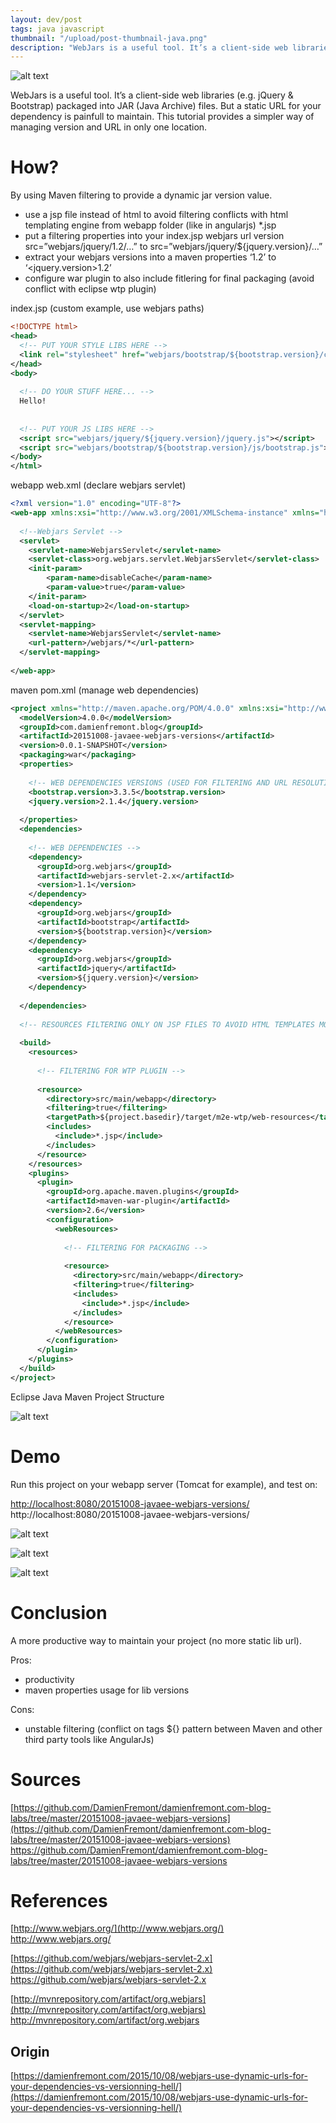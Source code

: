 ```yaml
---
layout: dev/post
tags: java javascript
thumbnail: "/upload/post-thumbnail-java.png"
description: "WebJars is a useful tool. It’s a client-side web libraries (e.g. jQuery & Bootstrap) packaged..."
---
```


![alt text](/upload/post-thumbnail-java.png)
 
WebJars is a useful tool. It’s a client-side web libraries (e.g. jQuery & Bootstrap) packaged into JAR (Java Archive) files. But a static URL for your dependency is painfull to maintain. This tutorial provides a simpler way of managing version and URL in only one location.
 

 
# How?
 
By using Maven filtering to provide a dynamic jar version value.
 
* use a jsp file instead of html to avoid filtering conflicts with html templating engine from webapp folder (like in angularjs) <include>*.jsp</include>
* put a filtering properties into your index.jsp webjars url version src=”webjars/jquery/1.2/…” to src=”webjars/jquery/${jquery.version}/…”
* extract your webjars versions into a maven properties ‘<version>1.2</version>’ to ‘<jquery.version>1.2</version>’
* configure war plugin to also include fitlering for final packaging (avoid conflict with eclipse wtp plugin)
 
index.jsp (custom example, use webjars paths)
 
```xml
<!DOCTYPE html>
<head>
  <!-- PUT YOUR STYLE LIBS HERE -->
  <link rel="stylesheet" href="webjars/bootstrap/${bootstrap.version}/css/bootstrap.css">
</head>
<body>
 
  <!-- DO YOUR STUFF HERE... -->
  Hello!
 
 
  <!-- PUT YOUR JS LIBS HERE -->
  <script src="webjars/jquery/${jquery.version}/jquery.js"></script>
  <script src="webjars/bootstrap/${bootstrap.version}/js/bootstrap.js"></script>
</body>
</html>
```
 
webapp web.xml (declare webjars servlet)
 
```xml
<?xml version="1.0" encoding="UTF-8"?>
<web-app xmlns:xsi="http://www.w3.org/2001/XMLSchema-instance" xmlns="http://java.sun.com/xml/ns/javaee" xmlns:web="http://java.sun.com/xml/ns/javaee/web-app_2_5.xsd" xsi:schemaLocation="http://java.sun.com/xml/ns/javaee http://java.sun.com/xml/ns/javaee/web-app_2_5.xsd" id="WebApp_ID" version="2.5">
 
  <!--Webjars Servlet -->
  <servlet>
    <servlet-name>WebjarsServlet</servlet-name>
    <servlet-class>org.webjars.servlet.WebjarsServlet</servlet-class>
    <init-param>
        <param-name>disableCache</param-name>
        <param-value>true</param-value>
    </init-param>
    <load-on-startup>2</load-on-startup>
  </servlet>
  <servlet-mapping>
    <servlet-name>WebjarsServlet</servlet-name>
    <url-pattern>/webjars/*</url-pattern>
  </servlet-mapping>
 
</web-app>
```
 
maven pom.xml (manage web dependencies)
 
```xml
<project xmlns="http://maven.apache.org/POM/4.0.0" xmlns:xsi="http://www.w3.org/2001/XMLSchema-instance" xsi:schemaLocation="http://maven.apache.org/POM/4.0.0 http://maven.apache.org/xsd/maven-4.0.0.xsd">
  <modelVersion>4.0.0</modelVersion>
  <groupId>com.damienfremont.blog</groupId>
  <artifactId>20151008-javaee-webjars-versions</artifactId>
  <version>0.0.1-SNAPSHOT</version>
  <packaging>war</packaging>
  <properties>
 
    <!-- WEB DEPENDENCIES VERSIONS (USED FOR FILTERING AND URL RESOLUTION) -->
    <bootstrap.version>3.3.5</bootstrap.version>
    <jquery.version>2.1.4</jquery.version>
 
  </properties>
  <dependencies>
 
    <!-- WEB DEPENDENCIES -->
    <dependency>
      <groupId>org.webjars</groupId>
      <artifactId>webjars-servlet-2.x</artifactId>
      <version>1.1</version>
    </dependency>
    <dependency>
      <groupId>org.webjars</groupId>
      <artifactId>bootstrap</artifactId>
      <version>${bootstrap.version}</version>
    </dependency>
    <dependency>
      <groupId>org.webjars</groupId>
      <artifactId>jquery</artifactId>
      <version>${jquery.version}</version>
    </dependency>
 
  </dependencies>
 
  <!-- RESOURCES FILTERING ONLY ON JSP FILES TO AVOID HTML TEMPLATES MODIFICATION -->
 
  <build>
    <resources>
 
      <!-- FILTERING FOR WTP PLUGIN -->
 
      <resource>
        <directory>src/main/webapp</directory>
        <filtering>true</filtering>
        <targetPath>${project.basedir}/target/m2e-wtp/web-resources</targetPath>
        <includes>
          <include>*.jsp</include>
        </includes>
      </resource>
    </resources>
    <plugins>
      <plugin>
        <groupId>org.apache.maven.plugins</groupId>
        <artifactId>maven-war-plugin</artifactId>
        <version>2.6</version>
        <configuration>
          <webResources>
 
            <!-- FILTERING FOR PACKAGING -->
 
            <resource>
              <directory>src/main/webapp</directory>
              <filtering>true</filtering>
              <includes>
                <include>*.jsp</include>
              </includes>
            </resource>
          </webResources>
        </configuration>
      </plugin>
    </plugins>
  </build>
</project>
```
 
Eclipse Java Maven Project Structure
 
![alt text](/upload/160523003344343.jpg)
 

 
 
 
# Demo
 
Run this project on your webapp server (Tomcat for example), and test on:
 
[http://localhost:8080/20151008-javaee-webjars-versions/](http://localhost:8080/20151008-javaee-webjars-versions/)
http://localhost:8080/20151008-javaee-webjars-versions/
 
![alt text](/upload/160523003344731.jpg)
 

 
![alt text](/upload/160523003345207.jpg)
 

 
![alt text](/upload/160523003345482.jpg)
 

 
# Conclusion
 
A more productive way to maintain your project (no more static lib url).
 
Pros:
 
* productivity
* maven properties usage for lib versions
 
Cons:
 
* unstable filtering (conflict on tags ${} pattern between Maven and other third party tools like AngularJs)
 
# Sources
 
[https://github.com/DamienFremont/damienfremont.com-blog-labs/tree/master/20151008-javaee-webjars-versions](https://github.com/DamienFremont/damienfremont.com-blog-labs/tree/master/20151008-javaee-webjars-versions)
https://github.com/DamienFremont/damienfremont.com-blog-labs/tree/master/20151008-javaee-webjars-versions
 
# References
 
[http://www.webjars.org/](http://www.webjars.org/)
http://www.webjars.org/
 
[https://github.com/webjars/webjars-servlet-2.x](https://github.com/webjars/webjars-servlet-2.x)
https://github.com/webjars/webjars-servlet-2.x
 
[http://mvnrepository.com/artifact/org.webjars](http://mvnrepository.com/artifact/org.webjars)
http://mvnrepository.com/artifact/org.webjars
 
 
## Origin
[https://damienfremont.com/2015/10/08/webjars-use-dynamic-urls-for-your-dependencies-vs-versionning-hell/](https://damienfremont.com/2015/10/08/webjars-use-dynamic-urls-for-your-dependencies-vs-versionning-hell/)
 
